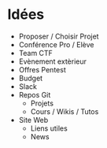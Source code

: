 # Idées

- Proposer / Choisir Projet
- Conférence Pro / Elève
- Team CTF
- Evènement extèrieur
- Offres Pentest
- Budget
- Slack
- Repos Git
  - Projets
  - Cours / Wikis / Tutos
- Site Web
  - Liens utiles
  - News

